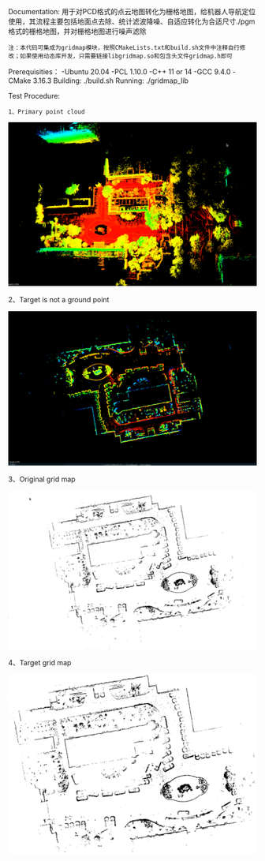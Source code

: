 Documentation:
        用于对PCD格式的点云地图转化为栅格地图，给机器人导航定位使用，其流程主要包括地面点去除、统计滤波降噪、自适应转化为合适尺寸./pgm格式的栅格地图，并对栅格地图进行噪声滤除

    注：本代码可集成为gridmap模块，按照CMakeLists.txt和build.sh文件中注释自行修改；如果使用动态库开发，只需要链接libgridmap.so和包含头文件gridmap.h即可
Prerequisities：
        -Ubuntu 20.04
        -PCL  1.10.0
        -C++ 11 or 14
   	-GCC  9.4.0
        -CMake 3.16.3
Building:
        ./build.sh
Running:
        ./gridmap_lib

Test Procedure:

    1、Primary point cloud

<p align='center'>
<img src = "./config/demo2.png" alt="drawing" width="800"/>
</p>

   2、Target is not a ground point

<p align='center'>
<img src = "./config/demo1.png" alt="drawing" width="800"/>
</p>

3、Original grid map

<p align='center'>
<img src = "./config/gridmap1.png" alt="drawing" width="800"/>
</p>

4、Target grid map

<p align='center'>
<img src = "./config/gridmap2.png" alt="drawing" width="800"/>
</p>
